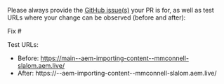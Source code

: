 Please always provide the [GitHub issue(s)](../issues) your PR is for, as well as test URLs where your change can be observed (before and after):

Fix #<gh-issue-id>

Test URLs:
- Before: https://main--aem-importing-content--mmconnell-slalom.aem.live/
- After: https://<branch>--aem-importing-content--mmconnell-slalom.aem.live/
